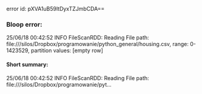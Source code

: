 error id: pXVA1uB59ltDyxTZJmbCDA==
### Bloop error:

25/06/18 00:42:52 INFO FileScanRDD: Reading File path: file://<HOME>/silos/Dropbox/programowanie/python_general/housing.csv, range: 0-1423529, partition values: [empty row]
#### Short summary: 

25/06/18 00:42:52 INFO FileScanRDD: Reading File path: file://<HOME>/silos/Dropbox/programowanie/pyt...
